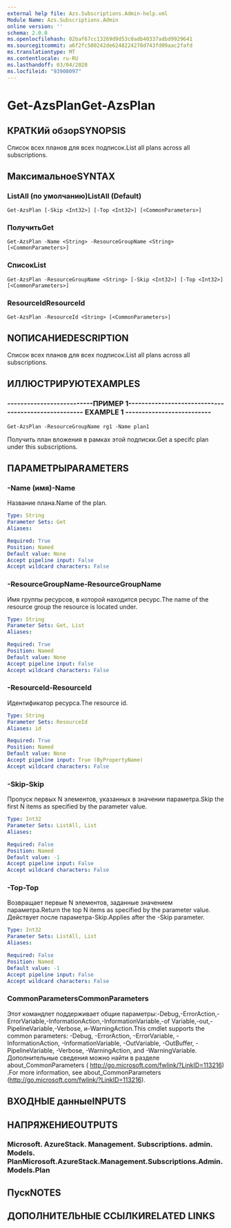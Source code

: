 ```yaml
---
external help file: Azs.Subscriptions.Admin-help.xml
Module Name: Azs.Subscriptions.Admin
online version: ''
schema: 2.0.0
ms.openlocfilehash: 02baf67cc13269d9d53c0adb40337adbd9929641
ms.sourcegitcommit: a6f2fc500242de6248224278d743fd09aac2fafd
ms.translationtype: MT
ms.contentlocale: ru-RU
ms.lasthandoff: 03/04/2020
ms.locfileid: "93908097"
---
```

# <span data-ttu-id="888c9-101">Get-AzsPlan</span><span class="sxs-lookup"><span data-stu-id="888c9-101">Get-AzsPlan</span></span>

## <span data-ttu-id="888c9-102">КРАТКИй обзор</span><span class="sxs-lookup"><span data-stu-id="888c9-102">SYNOPSIS</span></span>
<span data-ttu-id="888c9-103">Список всех планов для всех подписок.</span><span class="sxs-lookup"><span data-stu-id="888c9-103">List all plans across all subscriptions.</span></span>

## <span data-ttu-id="888c9-104">Максимальное</span><span class="sxs-lookup"><span data-stu-id="888c9-104">SYNTAX</span></span>

### <span data-ttu-id="888c9-105">ListAll (по умолчанию)</span><span class="sxs-lookup"><span data-stu-id="888c9-105">ListAll (Default)</span></span>
```
Get-AzsPlan [-Skip <Int32>] [-Top <Int32>] [<CommonParameters>]
```

### <span data-ttu-id="888c9-106">Получить</span><span class="sxs-lookup"><span data-stu-id="888c9-106">Get</span></span>
```
Get-AzsPlan -Name <String> -ResourceGroupName <String> [<CommonParameters>]
```

### <span data-ttu-id="888c9-107">Список</span><span class="sxs-lookup"><span data-stu-id="888c9-107">List</span></span>
```
Get-AzsPlan -ResourceGroupName <String> [-Skip <Int32>] [-Top <Int32>] [<CommonParameters>]
```

### <span data-ttu-id="888c9-108">ResourceId</span><span class="sxs-lookup"><span data-stu-id="888c9-108">ResourceId</span></span>
```
Get-AzsPlan -ResourceId <String> [<CommonParameters>]
```

## <span data-ttu-id="888c9-109">NОПИСАНИЕ</span><span class="sxs-lookup"><span data-stu-id="888c9-109">DESCRIPTION</span></span>
<span data-ttu-id="888c9-110">Список всех планов для всех подписок.</span><span class="sxs-lookup"><span data-stu-id="888c9-110">List all plans across all subscriptions.</span></span>

## <span data-ttu-id="888c9-111">ИЛЛЮСТРИРУЮТ</span><span class="sxs-lookup"><span data-stu-id="888c9-111">EXAMPLES</span></span>

### <span data-ttu-id="888c9-112">--------------------------ПРИМЕР 1--------------------------</span><span class="sxs-lookup"><span data-stu-id="888c9-112">-------------------------- EXAMPLE 1 --------------------------</span></span>
```
Get-AzsPlan -ResourceGroupName rg1 -Name plan1
```

<span data-ttu-id="888c9-113">Получить план вложения в рамках этой подписки.</span><span class="sxs-lookup"><span data-stu-id="888c9-113">Get a specifc plan under this subscriptions.</span></span>

## <span data-ttu-id="888c9-114">ПАРАМЕТРЫ</span><span class="sxs-lookup"><span data-stu-id="888c9-114">PARAMETERS</span></span>

### <span data-ttu-id="888c9-115">-Name (имя)</span><span class="sxs-lookup"><span data-stu-id="888c9-115">-Name</span></span>
<span data-ttu-id="888c9-116">Название плана.</span><span class="sxs-lookup"><span data-stu-id="888c9-116">Name of the plan.</span></span>

```yaml
Type: String
Parameter Sets: Get
Aliases: 

Required: True
Position: Named
Default value: None
Accept pipeline input: False
Accept wildcard characters: False
```

### <span data-ttu-id="888c9-117">-ResourceGroupName</span><span class="sxs-lookup"><span data-stu-id="888c9-117">-ResourceGroupName</span></span>
<span data-ttu-id="888c9-118">Имя группы ресурсов, в которой находится ресурс.</span><span class="sxs-lookup"><span data-stu-id="888c9-118">The name of the resource group the resource is located under.</span></span>

```yaml
Type: String
Parameter Sets: Get, List
Aliases: 

Required: True
Position: Named
Default value: None
Accept pipeline input: False
Accept wildcard characters: False
```

### <span data-ttu-id="888c9-119">-ResourceId</span><span class="sxs-lookup"><span data-stu-id="888c9-119">-ResourceId</span></span>
<span data-ttu-id="888c9-120">Идентификатор ресурса.</span><span class="sxs-lookup"><span data-stu-id="888c9-120">The resource id.</span></span>

```yaml
Type: String
Parameter Sets: ResourceId
Aliases: id

Required: True
Position: Named
Default value: None
Accept pipeline input: True (ByPropertyName)
Accept wildcard characters: False
```

### <span data-ttu-id="888c9-121">-Skip</span><span class="sxs-lookup"><span data-stu-id="888c9-121">-Skip</span></span>
<span data-ttu-id="888c9-122">Пропуск первых N элементов, указанных в значении параметра.</span><span class="sxs-lookup"><span data-stu-id="888c9-122">Skip the first N items as specified by the parameter value.</span></span>

```yaml
Type: Int32
Parameter Sets: ListAll, List
Aliases: 

Required: False
Position: Named
Default value: -1
Accept pipeline input: False
Accept wildcard characters: False
```

### <span data-ttu-id="888c9-123">-Top</span><span class="sxs-lookup"><span data-stu-id="888c9-123">-Top</span></span>
<span data-ttu-id="888c9-124">Возвращает первые N элементов, заданные значением параметра.</span><span class="sxs-lookup"><span data-stu-id="888c9-124">Return the top N items as specified by the parameter value.</span></span>
<span data-ttu-id="888c9-125">Действует после параметра-Skip.</span><span class="sxs-lookup"><span data-stu-id="888c9-125">Applies after the -Skip parameter.</span></span>

```yaml
Type: Int32
Parameter Sets: ListAll, List
Aliases: 

Required: False
Position: Named
Default value: -1
Accept pipeline input: False
Accept wildcard characters: False
```

### <span data-ttu-id="888c9-126">CommonParameters</span><span class="sxs-lookup"><span data-stu-id="888c9-126">CommonParameters</span></span>
<span data-ttu-id="888c9-127">Этот командлет поддерживает общие параметры:-Debug,-ErrorAction,-ErrorVariable,-InformationAction,-InformationVariable,-of Variable,-out,-PipelineVariable,-Verbose, и-WarningAction.</span><span class="sxs-lookup"><span data-stu-id="888c9-127">This cmdlet supports the common parameters: -Debug, -ErrorAction, -ErrorVariable, -InformationAction, -InformationVariable, -OutVariable, -OutBuffer, -PipelineVariable, -Verbose, -WarningAction, and -WarningVariable.</span></span> <span data-ttu-id="888c9-128">Дополнительные сведения можно найти в разделе about_CommonParameters ( http://go.microsoft.com/fwlink/?LinkID=113216) .</span><span class="sxs-lookup"><span data-stu-id="888c9-128">For more information, see about_CommonParameters (http://go.microsoft.com/fwlink/?LinkID=113216).</span></span>

## <span data-ttu-id="888c9-129">ВХОДНЫЕ данные</span><span class="sxs-lookup"><span data-stu-id="888c9-129">INPUTS</span></span>

## <span data-ttu-id="888c9-130">НАПРЯЖЕНИЕ</span><span class="sxs-lookup"><span data-stu-id="888c9-130">OUTPUTS</span></span>

### <span data-ttu-id="888c9-131">Microsoft. AzureStack. Management. Subscriptions. admin. Models. Plan</span><span class="sxs-lookup"><span data-stu-id="888c9-131">Microsoft.AzureStack.Management.Subscriptions.Admin.Models.Plan</span></span>

## <span data-ttu-id="888c9-132">Пуск</span><span class="sxs-lookup"><span data-stu-id="888c9-132">NOTES</span></span>

## <span data-ttu-id="888c9-133">ДОПОЛНИТЕЛЬНЫЕ ССЫЛКИ</span><span class="sxs-lookup"><span data-stu-id="888c9-133">RELATED LINKS</span></span>

